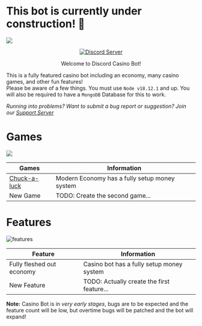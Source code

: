# This bot is currently under construction! 🚧 
![](https://cdn.discordapp.com/attachments/1055953137384554580/1055963971422785596/banner.png)

<p align="center">
  <a href="https://discord.gg/gb2fJUJpVc">
    <img src="https://discordapp.com/api/guilds/1055953136633778276/widget.png?style=shield" alt="Discord Server">
  </a>
</p>

<p align="center"> Welcome to Discord Casino Bot! </p>

This is a fully featured casino bot including an economy, many casino games, and other fun features!\
Please be aware of a few things. You must use `Node v18.12.1` and up. You will also be required to have a `MongoDB` Database for this to work.
	  
*Running into problems? Want to submit a bug report or suggestion? Join our [Support Server](https://discord.gg/gb2fJUJpVc)*

# Games
![](https://user-images.githubusercontent.com/51772450/209414331-b24d953f-449f-416b-bcde-24d2fa9cad16.png)


| Games | Information |
| ------------- | ------------- |
| [Chuck-a-luck](https://en.wikipedia.org/wiki/Chuck-a-luck) | Modern Economy has a fully setup money system  |
| New Game | TODO: Create the second game...  |

# Features
![features](https://user-images.githubusercontent.com/51772450/209414353-53f0e40b-98af-4c1d-98eb-895e4b49c7d5.png)

| Feature | Information |
| ------------- | ------------- |
| Fully fleshed out economy | Casino bot has a fully setup money system  |
| New Feature | TODO: Actually create the first feature...  |

**Note:** Casino Bot is in *very early stages*, bugs are to be expected and the feature count will be low, but overtime bugs will be patched and the bot will expand!
